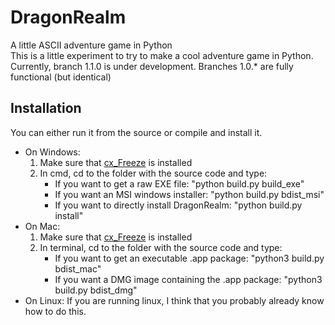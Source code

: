 # DragonRealm
A little ASCII adventure game in Python<br />
This is a little experiment to try to make a cool adventure game in Python.
Currently, branch 1.1.0 is under development. Branches 1.0.* are fully functional (but identical)
## Installation
You can either run it from the source or compile and install it.
* On Windows:
    1. Make sure that [cx_Freeze](http://cx-freeze.sourceforge.net/) is installed
    2. In cmd, cd to the folder with the source code and type:
        * If you want to get a raw EXE file: "python build.py build_exe"
        * If you want an MSI windows installer: "python build.py bdist_msi"
        * If you want to directly install DragonRealm: "python build.py install"
* On Mac:
    1. Make sure that [cx_Freeze](http://cx-freeze.sourceforge.net/) is installed
    2. In terminal, cd to the folder with the source code and type:
        * If you want to get an executable .app package: "python3 build.py bdist_mac"
        * If you want a DMG image containing the .app package: "python3 build.py bdist_dmg"
* On Linux:
    If you are running linux, I think that you probably already know how to do this.